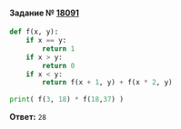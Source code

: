 #### Задание № [18091](https://inf-ege.sdamgia.ru/problem?id=18091)

```python
def f(x, y):
    if x == y:
        return 1
    if x > y:
        return 0
    if x < y:
        return f(x + 1, y) + f(x * 2, y)
        
print( f(3, 18) * f(18,37) )
```
**Ответ:** ``28``
